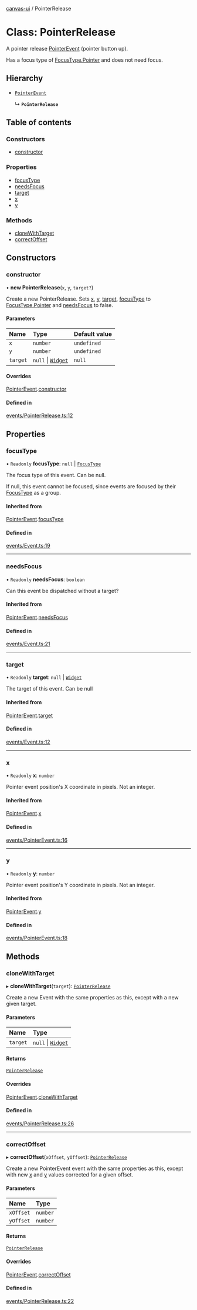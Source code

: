[canvas-ui](../README.md) / PointerRelease

# Class: PointerRelease

A pointer release [PointerEvent](pointerevent.md) (pointer button up).

Has a focus type of [FocusType.Pointer](../enums/focustype.md#pointer) and does not need focus.

## Hierarchy

- [`PointerEvent`](pointerevent.md)

  ↳ **`PointerRelease`**

## Table of contents

### Constructors

- [constructor](pointerrelease.md#constructor)

### Properties

- [focusType](pointerrelease.md#focustype)
- [needsFocus](pointerrelease.md#needsfocus)
- [target](pointerrelease.md#target)
- [x](pointerrelease.md#x)
- [y](pointerrelease.md#y)

### Methods

- [cloneWithTarget](pointerrelease.md#clonewithtarget)
- [correctOffset](pointerrelease.md#correctoffset)

## Constructors

### constructor

• **new PointerRelease**(`x`, `y`, `target?`)

Create a new PointerRelease. Sets [x](pointerrelease.md#x), [y](pointerrelease.md#y), [target](pointerrelease.md#target),
[focusType](pointerrelease.md#focustype) to [FocusType.Pointer](../enums/focustype.md#pointer) and [needsFocus](pointerrelease.md#needsfocus) to
false.

#### Parameters

| Name | Type | Default value |
| :------ | :------ | :------ |
| `x` | `number` | `undefined` |
| `y` | `number` | `undefined` |
| `target` | ``null`` \| [`Widget`](widget.md) | `null` |

#### Overrides

[PointerEvent](pointerevent.md).[constructor](pointerevent.md#constructor)

#### Defined in

[events/PointerRelease.ts:12](https://github.com/playkostudios/canvas-ui/blob/2407796/src/events/PointerRelease.ts#L12)

## Properties

### focusType

• `Readonly` **focusType**: ``null`` \| [`FocusType`](../enums/focustype.md)

The focus type of this event. Can be null.

If null, this event cannot be focused, since events are focused by their
[FocusType](../enums/focustype.md) as a group.

#### Inherited from

[PointerEvent](pointerevent.md).[focusType](pointerevent.md#focustype)

#### Defined in

[events/Event.ts:19](https://github.com/playkostudios/canvas-ui/blob/2407796/src/events/Event.ts#L19)

___

### needsFocus

• `Readonly` **needsFocus**: `boolean`

Can this event be dispatched without a target?

#### Inherited from

[PointerEvent](pointerevent.md).[needsFocus](pointerevent.md#needsfocus)

#### Defined in

[events/Event.ts:21](https://github.com/playkostudios/canvas-ui/blob/2407796/src/events/Event.ts#L21)

___

### target

• `Readonly` **target**: ``null`` \| [`Widget`](widget.md)

The target of this event. Can be null

#### Inherited from

[PointerEvent](pointerevent.md).[target](pointerevent.md#target)

#### Defined in

[events/Event.ts:12](https://github.com/playkostudios/canvas-ui/blob/2407796/src/events/Event.ts#L12)

___

### x

• `Readonly` **x**: `number`

Pointer event position's X coordinate in pixels. Not an integer.

#### Inherited from

[PointerEvent](pointerevent.md).[x](pointerevent.md#x)

#### Defined in

[events/PointerEvent.ts:16](https://github.com/playkostudios/canvas-ui/blob/2407796/src/events/PointerEvent.ts#L16)

___

### y

• `Readonly` **y**: `number`

Pointer event position's Y coordinate in pixels. Not an integer.

#### Inherited from

[PointerEvent](pointerevent.md).[y](pointerevent.md#y)

#### Defined in

[events/PointerEvent.ts:18](https://github.com/playkostudios/canvas-ui/blob/2407796/src/events/PointerEvent.ts#L18)

## Methods

### cloneWithTarget

▸ **cloneWithTarget**(`target`): [`PointerRelease`](pointerrelease.md)

Create a new Event with the same properties as this, except with a new
given target.

#### Parameters

| Name | Type |
| :------ | :------ |
| `target` | ``null`` \| [`Widget`](widget.md) |

#### Returns

[`PointerRelease`](pointerrelease.md)

#### Overrides

[PointerEvent](pointerevent.md).[cloneWithTarget](pointerevent.md#clonewithtarget)

#### Defined in

[events/PointerRelease.ts:26](https://github.com/playkostudios/canvas-ui/blob/2407796/src/events/PointerRelease.ts#L26)

___

### correctOffset

▸ **correctOffset**(`xOffset`, `yOffset`): [`PointerRelease`](pointerrelease.md)

Create a new PointerEvent event with the same properties as this, except
with new [x](pointerrelease.md#x) and [y](pointerrelease.md#y) values corrected for a given offset.

#### Parameters

| Name | Type |
| :------ | :------ |
| `xOffset` | `number` |
| `yOffset` | `number` |

#### Returns

[`PointerRelease`](pointerrelease.md)

#### Overrides

[PointerEvent](pointerevent.md).[correctOffset](pointerevent.md#correctoffset)

#### Defined in

[events/PointerRelease.ts:22](https://github.com/playkostudios/canvas-ui/blob/2407796/src/events/PointerRelease.ts#L22)
